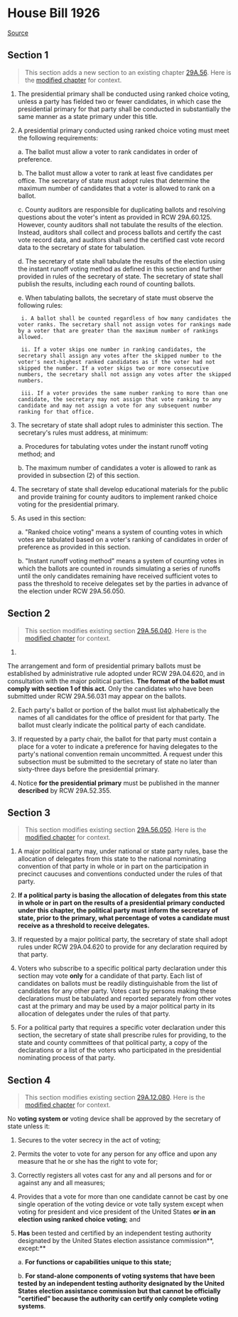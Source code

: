 # House Bill 1926

[Source](http://lawfilesext.leg.wa.gov/biennium/2021-22/Pdf/Bills/House%20Bills/1926.pdf)
## Section 1
> This section adds a new section to an existing chapter [29A.56](/rcw/29A_elections/29A.56_special_circumstances_elections.md). Here is the [modified chapter](rcw/29A_elections/29A.56_special_circumstances_elections.md) for context.

1. The presidential primary shall be conducted using ranked choice voting, unless a party has fielded two or fewer candidates, in which case the presidential primary for that party shall be conducted in substantially the same manner as a state primary under this title.

2. A presidential primary conducted using ranked choice voting must meet the following requirements:

    a. The ballot must allow a voter to rank candidates in order of preference.

    b. The ballot must allow a voter to rank at least five candidates per office. The secretary of state must adopt rules that determine the maximum number of candidates that a voter is allowed to rank on a ballot.

    c. County auditors are responsible for duplicating ballots and resolving questions about the voter's intent as provided in RCW 29A.60.125. However, county auditors shall not tabulate the results of the election. Instead, auditors shall collect and process ballots and certify the cast vote record data, and auditors shall send the certified cast vote record data to the secretary of state for tabulation.

    d. The secretary of state shall tabulate the results of the election using the instant runoff voting method as defined in this section and further provided in rules of the secretary of state. The secretary of state shall publish the results, including each round of counting ballots.

    e. When tabulating ballots, the secretary of state must observe the following rules:

        i. A ballot shall be counted regardless of how many candidates the voter ranks. The secretary shall not assign votes for rankings made by a voter that are greater than the maximum number of rankings allowed.

        ii. If a voter skips one number in ranking candidates, the secretary shall assign any votes after the skipped number to the voter's next-highest ranked candidates as if the voter had not skipped the number. If a voter skips two or more consecutive numbers, the secretary shall not assign any votes after the skipped numbers.

        iii. If a voter provides the same number ranking to more than one candidate, the secretary may not assign that vote ranking to any candidate and may not assign a vote for any subsequent number ranking for that office.

3. The secretary of state shall adopt rules to administer this section. The secretary's rules must address, at minimum:

    a. Procedures for tabulating votes under the instant runoff voting method; and

    b. The maximum number of candidates a voter is allowed to rank as provided in subsection (2) of this section.

4. The secretary of state shall develop educational materials for the public and provide training for county auditors to implement ranked choice voting for the presidential primary.

5. As used in this section:

    a. "Ranked choice voting" means a system of counting votes in which votes are tabulated based on a voter's ranking of candidates in order of preference as provided in this section.

    b. "Instant runoff voting method" means a system of counting votes in which the ballots are counted in rounds simulating a series of runoffs until the only candidates remaining have received sufficient votes to pass the threshold to receive delegates set by the parties in advance of the election under RCW 29A.56.050.


## Section 2
> This section modifies existing section [29A.56.040](/rcw/29A_elections/29A.56_special_circumstances_elections.md). Here is the [modified chapter](rcw/29A_elections/29A.56_special_circumstances_elections.md) for context.

1.

The arrangement and form of presidential primary ballots must be established by administrative rule adopted under RCW 29A.04.620, and in consultation with the major political parties. **The format of the ballot must comply with section 1 of this act.** Only the candidates who have been submitted under RCW 29A.56.031 may appear on the ballots.

2. Each party's ballot or portion of the ballot must list alphabetically the names of all candidates for the office of president for that party. The ballot must clearly indicate the political party of each candidate.

3. If requested by a party chair, the ballot for that party must contain a place for a voter to indicate a preference for having delegates to the party's national convention remain uncommitted. A request under this subsection must be submitted to the secretary of state no later than sixty-three days before the presidential primary.

4. Notice **for the presidential primary** must be published in the manner **described** by RCW 29A.52.355.


## Section 3
> This section modifies existing section [29A.56.050](/rcw/29A_elections/29A.56_special_circumstances_elections.md). Here is the [modified chapter](rcw/29A_elections/29A.56_special_circumstances_elections.md) for context.

1. A major political party may, under national or state party rules, base the allocation of delegates from this state to the national nominating convention of that party in whole or in part on the participation in precinct caucuses and conventions conducted under the rules of that party.

2. **If a political party is basing the allocation of delegates from this state in whole or in part on the results of a presidential primary conducted under this chapter, the political party must inform the secretary of state, prior to the primary, what percentage of votes a candidate must receive as a threshold to receive delegates.**

3. If requested by a major political party, the secretary of state shall adopt rules under RCW 29A.04.620 to provide for any declaration required by that party.

4. Voters who subscribe to a specific political party declaration under this section may  vote **only** for a candidate of that party. Each list of candidates on ballots must be readily distinguishable from the list of candidates for any other party. Votes cast by persons making these declarations must be tabulated and reported separately from other votes cast at the primary and may be used by a major political party in its allocation of delegates under the rules of that party.

5. For a political party that requires a specific voter declaration under this section, the secretary of state shall prescribe rules for providing, to the state and county committees of that political party, a copy of the declarations or a list of the voters who participated in the presidential nominating process of that party.


## Section 4
> This section modifies existing section [29A.12.080](/rcw/29A_elections/29A.12_voting_systems.md). Here is the [modified chapter](rcw/29A_elections/29A.12_voting_systems.md) for context.

No **voting system or** voting device shall be approved by the secretary of state unless it:

1. Secures to the voter secrecy in the act of voting;

2. Permits the voter to vote for any person for any office and upon any measure that he or she has the right to vote for;

3. Correctly registers all votes cast for any and all persons and for or against any and all measures;

4. Provides that a vote for more than one candidate cannot be cast by one single operation of the voting device or vote tally system except when voting for president and vice president of the United States **or in an election using ranked choice voting**; and

5. **Has** been tested and certified by an independent testing authority designated by the United States election assistance commission**, except:**

    a. **For functions or capabilities unique to this state;**

    b. **For stand-alone components of voting systems that have been tested by an independent testing authority designated by the United States election assistance commission but that cannot be officially "certified" because the authority can certify only complete voting systems**.


